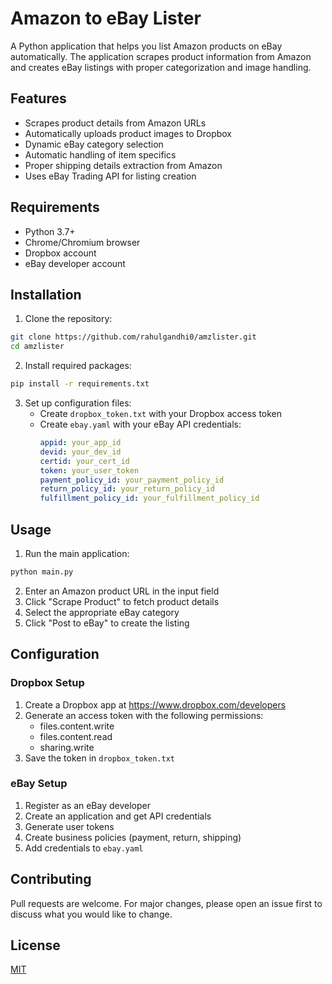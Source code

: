 # Amazon to eBay Lister

A Python application that helps you list Amazon products on eBay automatically. The application scrapes product information from Amazon and creates eBay listings with proper categorization and image handling.

## Features

- Scrapes product details from Amazon URLs
- Automatically uploads product images to Dropbox
- Dynamic eBay category selection
- Automatic handling of item specifics
- Proper shipping details extraction from Amazon
- Uses eBay Trading API for listing creation

## Requirements

- Python 3.7+
- Chrome/Chromium browser
- Dropbox account
- eBay developer account

## Installation

1. Clone the repository:
```bash
git clone https://github.com/rahulgandhi0/amzlister.git
cd amzlister
```

2. Install required packages:
```bash
pip install -r requirements.txt
```

3. Set up configuration files:
   - Create `dropbox_token.txt` with your Dropbox access token
   - Create `ebay.yaml` with your eBay API credentials:
     ```yaml
     appid: your_app_id
     devid: your_dev_id
     certid: your_cert_id
     token: your_user_token
     payment_policy_id: your_payment_policy_id
     return_policy_id: your_return_policy_id
     fulfillment_policy_id: your_fulfillment_policy_id
     ```

## Usage

1. Run the main application:
```bash
python main.py
```

2. Enter an Amazon product URL in the input field
3. Click "Scrape Product" to fetch product details
4. Select the appropriate eBay category
5. Click "Post to eBay" to create the listing

## Configuration

### Dropbox Setup
1. Create a Dropbox app at https://www.dropbox.com/developers
2. Generate an access token with the following permissions:
   - files.content.write
   - files.content.read
   - sharing.write
3. Save the token in `dropbox_token.txt`

### eBay Setup
1. Register as an eBay developer
2. Create an application and get API credentials
3. Generate user tokens
4. Create business policies (payment, return, shipping)
5. Add credentials to `ebay.yaml`

## Contributing

Pull requests are welcome. For major changes, please open an issue first to discuss what you would like to change.

## License

[MIT](https://choosealicense.com/licenses/mit/) 